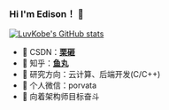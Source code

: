 ### Hi I'm Edison！ 👋
[![LuvKobe's GitHub stats](https://github-readme-stats.vercel.app/api?username=LuvKobe)](https://github.com/anuraghazra/github-readme-stats)

- 🍉 CSDN：**[栗砸](https://blog.csdn.net/top0828)**
- 🍎 知乎：**[鱼丸](https://www.zhihu.com/people/giant_panda)**
- 🍇 研究方向：云计算、后端开发(C/C++)
- 🍊 个人微信：porvata
- 🍑 向着架构师目标奋斗

<!--
LuvKobe/LuvKobe** is a ✨ _special_ ✨ repository because its `README.md` (this file) appears on your GitHub profile.

Here are some ideas to get you started:

- 🔭 I’m currently working on ...
- 🌱 I’m currently learning ...
- 👯 I’m looking to collaborate on ...
- 🤔 I’m looking for help with ...
- 💬 Ask me about ...
- 📫 How to reach me: ...
- 😄 Pronouns: ...
- ⚡ Fun fact: ...
-->
